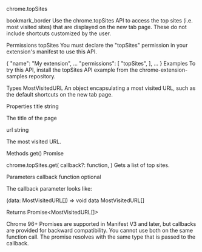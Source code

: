 chrome.topSites 

bookmark_border
Use the chrome.topSites API to access the top sites (i.e. most visited sites) that are displayed on the new tab page. These do not include shortcuts customized by the user.

Permissions
topSites
You must declare the "topSites" permission in your extension's manifest to use this API.


{
  "name": "My extension",
  ...
  "permissions": [
    "topSites",
  ],
  ...
}
Examples
To try this API, install the topSites API example from the chrome-extension-samples repository.

Types
MostVisitedURL
An object encapsulating a most visited URL, such as the default shortcuts on the new tab page.

Properties
title
string

The title of the page

url
string

The most visited URL.

Methods
get()
Promise

chrome.topSites.get(
  callback?: function,
)
Gets a list of top sites.

Parameters
callback
function optional

The callback parameter looks like:


(data: MostVisitedURL[]) => void
data
MostVisitedURL[]

Returns
Promise<MostVisitedURL[]>

Chrome 96+
Promises are supported in Manifest V3 and later, but callbacks are provided for backward compatibility. You cannot use both on the same function call. The promise resolves with the same type that is passed to the callback.
